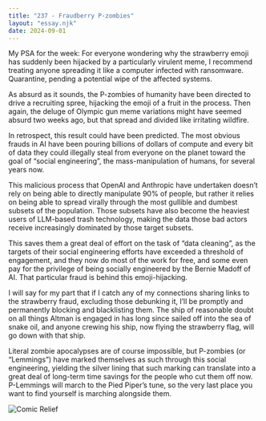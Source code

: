 ```yaml
---
title: "237 - Fraudberry P-zombies"
layout: "essay.njk"
date: 2024-09-01
---
```


My PSA for the week: For everyone wondering why the strawberry emoji has suddenly been hijacked by a particularly virulent meme, I recommend treating anyone spreading it like a computer infected with ransomware. Quarantine, pending a potential wipe of the affected systems.

As absurd as it sounds, the P-zombies of humanity have been directed to drive a recruiting spree, hijacking the emoji of a fruit in the process. Then again, the deluge of Olympic gun meme variations might have seemed absurd two weeks ago, but that spread and divided like irritating wildfire.

In retrospect, this result could have been predicted. The most obvious frauds in AI have been pouring billions of dollars of compute and every bit of data they could illegally steal from everyone on the planet toward the goal of “social engineering”, the mass-manipulation of humans, for several years now.

This malicious process that OpenAI and Anthropic have undertaken doesn’t rely on being able to directly manipulate 90% of people, but rather it relies on being able to spread virally through the most gullible and dumbest subsets of the population. Those subsets have also become the heaviest users of LLM-based trash technology, making the data those bad actors receive increasingly dominated by those target subsets.

This saves them a great deal of effort on the task of “data cleaning”, as the targets of their social engineering efforts have exceeded a threshold of engagement, and they now do most of the work for free, and some even pay for the privilege of being socially engineered by the Bernie Madoff of AI. That particular fraud is behind this emoji-hijacking.

I will say for my part that if I catch any of my connections sharing links to the strawberry fraud, excluding those debunking it, I’ll be promptly and permanently blocking and blacklisting them. The ship of reasonable doubt on all things Altman is engaged in has long since sailed off into the sea of snake oil, and anyone crewing his ship, now flying the strawberry flag, will go down with that ship.

Literal zombie apocalypses are of course impossible, but P-zombies (or “Lemmings”) have marked themselves as such through this social engineering, yielding the silver lining that such marking can translate into a great deal of long-term time savings for the people who cut them off now. P-Lemmings will march to the Pied Piper’s tune, so the very last place you want to find yourself is marching alongside them.

![Comic Relief](https://media.licdn.com/dms/image/v2/D5622AQHLR4BTatCExA/feedshare-shrink_2048_1536/feedshare-shrink_2048_1536/0/1723257223414?e=1736985600&v=beta&t=HjMA3NiQkkrPI9vmn90mJ8IOtBaKpo--Sa9AQqlKI00)